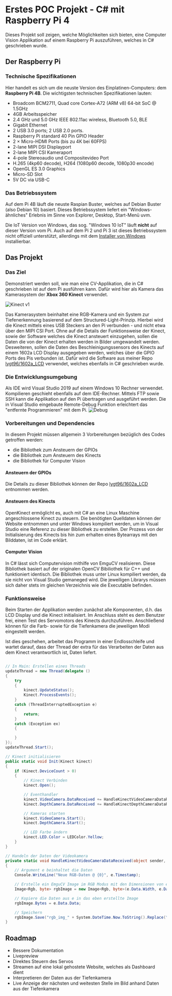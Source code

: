 # Erstes POC Projekt - C# mit Raspberry Pi 4
Dieses Projekt soll zeigen, welche Möglichkeiten sich bieten, eine Computer Vision Applikation auf einem Raspberry Pi auszuführen, welches in C# geschrieben wurde.

## Der Raspberry Pi
### Technische Spezifikationen
Hier handelt es sich um die neuste Version des Einplatinen-Computers: dem **Raspberry Pi 4B**. Die wichtigsten technischen Spezifikationen lauten:

* Broadcom BCM2711, Quad core Cortex-A72 (ARM v8) 64-bit SoC @ 1.5GHz
* 4GB Arbeitsspeicher
* 2.4 GHz und 5.0 GHz IEEE 802.11ac wireless, Bluetooth 5.0, BLE
* Gigabit Ethernet
* 2 USB 3.0 ports; 2 USB 2.0 ports.
* Raspberry Pi standard 40 Pin GPIO Header
* 2 × Micro-HDMI Ports (bis zu 4K bei 60FPS)
* 2-lane MIPI DSI Displayport
* 2-lane MIPI CSI Kameraport
* 4-pole Stereoaudio und Compositevideo Port
* H.265 (4kp60 decode), H264 (1080p60 decode, 1080p30 encode)
* OpenGL ES 3.0 Graphics
* Micro-SD Slot
* 5V DC via USB-C

### Das Betriebssystem
Auf dem Pi 4B läuft die neuste Raspian Buster, welches auf Debian Buster (also Debian 10) basiert. Dieses Betriebssystem liefert ein "Windows-ähnliches"
Erlebnis im Sinne von Explorer, Desktop, Start-Menü uvm.

Die IoT Version von Windows, das sog. "Windows 10 IoT" läuft **nicht** auf dieser Version vom Pi. Auch auf dem Pi 2 und Pi 3 ist dieses Betriebssystem
nicht offiziell unterstützt, allerdings mit dem [Installer von Windows](https://docs.microsoft.com/de-de/windows/iot-core/downloads) installierbar.

## Das Projekt
### Das Ziel
Demonstriert werden soll, wie man eine CV-Applikation, die in C# geschrieben ist auf dem Pi ausführen kann. Dafür wird hier
als Kamera das Kamerasystem der **Xbox 360 Kinect** verwendet.

![](https://static-de.gamestop.de/images/products/235803/3max.jpg "Kinect v1")

Das Kamerasystem beinhaltet eine RGB-Kamera und ein System zur Tiefenerkennung basierend auf dem Structured-Light-Prinzip. 
Hierbei wird die Kinect mittels eines USB Steckers an den Pi verbunden - und nicht etwa über den MIPI CSI Port. 
Ohne auf die Details der Funktionsweise der Kinect, sowie der Software welches die Kinect ansteuert einzugehen, 
sollen die Daten die von der Kinect erhalten werden in Bilder umgewandelt werden.
Desweiteren, sollen die Daten des Beschleinigungssensors des Kinects auf einem 1602a LCD Display ausgegeben werden, 
welches über die GPIO Ports des Pis verbunden ist. Dafür wird die Software aus meiner 
Repo [lygt96/1602a_LCD](https://github.com/lygt96/1602a_LCD) verwendet, welches ebenfalls in C# geschrieben wurde.

### Die Entwicklungsumgebung
Als IDE wird Visual Studio 2019 auf einem Windows 10 Rechner verwendet. Kompilieren geschieht ebenfalls auf dem IDE-Rechner. 
Mittels FTP sowie SSH kann die Applikation auf den Pi übertragen und ausgeführt werden.
Die in Visual Studio eingebaute Remote-Debug Funktion erleichtert das "entfernte Programmieren" mit dem Pi.
![](https://i.imgur.com/aJBfqLc.png "Debug")

### Vorbereitungen und Dependencies
In diesem Projekt müssen allgemein 3 Vorbereitungen bezüglich des Codes getroffen werden:
* die Bibliothek zum Ansteuern der GPIOs
* die Bibliothek zum Ansteuern des Kinects
* die Bibliothek für Computer Vision

#### Ansteuern der GPIOs
Die Details zu dieser Bibliothek können der Repo [lygt96/1602a_LCD](https://github.com/lygt96/1602a_LCD) entnommen werden.

#### Ansteuern des Kinects
OpenKinect ermöglicht es, auch mit C# an eine Linux Maschine angeschlossene
Kinect zu steuern. Die benötigten Quelldaten können der Website entnommen
und unter Windows kompiliert werden, um in Visual Studio eine Referenz zu dieser Bibliothek
zu erstellen. Der Prozess von der Initialisierung des Kinects bis hin zum
erhalten eines Bytearrays mit den Bilddaten, ist im Code erklärt. 

#### Computer Vision
In C# lässt sich Computervision mithilfe von EmguCV realisieren. Diese Bibliothek basiert
auf der originalen OpenCV Bibiliothek für C++ und funktioniert identisch. Die Bibliothek muss
unter Linux kompiliert werden, da sie nicht von Visual Studio gemaneged wird. Die jeweiligen Librarys müssen 
sich daher stets im gleichen Verzeichnis wie die Executable befinden.

### Funktionsweise
Beim Starten der Applikation werden zunächst alle Komponenten, d.h.
das LCD Display und die Kinect initialisiert. Im Anschluss
steht es dem Benutzer frei, einen Test des Servomotors des Kinects durchzuführen.
Anschließend können für die Farb- sowie für die Tiefenkamera die jeweiligen Modi eingestellt werden.


Ist dies geschehen, arbeitet das Programm in einer Endlosschleife und wartet darauf, dass der Thread der extra
für das Verarbeiten der Daten aus dem Kinect verantwortlich ist, Daten liefert. 


```csharp

// In Main: Erstellen eines Threads
updateThread = new Thread(delegate ()
{
    try
    {
        kinect.UpdateStatus();
        Kinect.ProcessEvents();
    }
    catch (ThreadInterruptedException e)
    {
        return;
    }
    catch (Exception ex)
    {

    }
});
updateThread.Start();
```

```csharp
// Kinect initialisieren
public static void Init(Kinect kinect)
{ 
    if (Kinect.DeviceCount > 0)
    {
        // Kinect Verbinden
        kinect.Open();

        // Eventhandler
        kinect.VideoCamera.DataReceived += HandleKinectVideoCameraDataReceived;
        kinect.DepthCamera.DataReceived += HandleKinectDepthCameraDataReceived;

        // Kameras starten
        kinect.VideoCamera.Start();
        kinect.DepthCamera.Start();

        // LED Farbe ändern
        kinect.LED.Color = LEDColor.Yellow;
    }
}
```

```csharp
// Handeln der Daten der Videokamera
private static void HandleKinectVideoCameraDataReceived(object sender, BaseCamera.DataReceivedEventArgs e)
{
    // Argument e beinhaltet die Daten
    Console.WriteLine("Neue RGB-Daten @ {0}", e.Timestamp);

    // Erstelle ein EmguCV Image im RGB Modus mit den Dimensionen von e
    Image<Rgb, byte> rgbImage = new Image<Rgb, byte>(e.Data.Width, e.Data.Height);

    // Kopiere die Daten aus e in das eben erstellte Image
    rgbImage.Bytes = e.Data.Data;

    // Speichern
    rgbImage.Save("rgb_img_" + System.DateTime.Now.ToString().Replace(".", "").Replace(":", "").Replace(" ", "") + ".png");
}
```

## Roadmap
* Bessere Dokumentation
* Livepreview
* Direktes Steuern des Servos
* Streamen auf eine lokal gehostete Website, welches als Dashboard dient
* Interpretieren der Daten aus der Tiefenkamera
* Live Anzeige der nächsten und weitesten Stelle im Bild anhand Daten aus der Tiefenkamera
